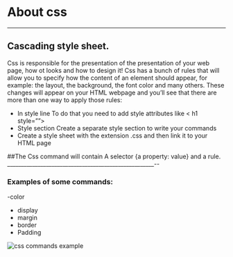  # About css 
 _______________________________

## Cascading style sheet.

Css is responsible for the presentation of the presentation of your web page, how ot looks and how to design it! 
Css has a bunch of rules that will allow you to specify how the content of an element should appear, for example: the layout, the background, the font color and many others.
These changes will appear on your HTML webpage and you’ll see that there are more than one way to apply those rules:

-	In style line 
To do that you need to add style attributes like < h1 style=””></h1>
-	Style section
Create a separate style section to write your commands 
-	Create a style sheet with the extension .css and then link it to your HTML page 


 ##The Css command will contain 
A selector {a property:  value} and a rule.
_____________________________________________________--

 ### Examples of some commands: 
-color
- display 
- margin
- border
- Padding

![css commands example](https://startingelectronics.org/tutorials/arduino/ethernet-shield-web-server-tutorial/CSS-introduction/CSS-HTML-markup-ex1.png)